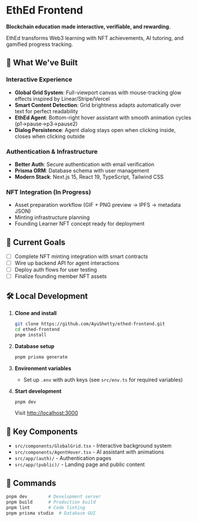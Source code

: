 # EthEd Frontend

**Blockchain education made interactive, verifiable, and rewarding.** 

EthEd transforms Web3 learning with NFT achievements, AI tutoring, and gamified progress tracking.

## 🚀 What We've Built

### Interactive Experience
- **Global Grid System**: Full-viewport canvas with mouse-tracking glow effects inspired by Linear/Stripe/Vercel
- **Smart Content Detection**: Grid brightness adapts automatically over text for perfect readability
- **EthEd Agent**: Bottom-right hover assistant with smooth animation cycles (p1→pause→p3→pause2)
- **Dialog Persistence**: Agent dialog stays open when clicking inside, closes when clicking outside

### Authentication & Infrastructure  
- **Better Auth**: Secure authentication with email verification
- **Prisma ORM**: Database schema with user management
- **Modern Stack**: Next.js 15, React 19, TypeScript, Tailwind CSS

### NFT Integration (In Progress)
- Asset preparation workflow (GIF + PNG preview → IPFS → metadata JSON)
- Minting infrastructure planning
- Founding Learner NFT concept ready for deployment

## 🎯 Current Goals

- [ ] Complete NFT minting integration with smart contracts
- [ ] Wire up backend API for agent interactions
- [ ] Deploy auth flows for user testing
- [ ] Finalize founding member NFT assets

## 🛠 Local Development

1. **Clone and install**
   ```bash
   git clone https://github.com/AyuShetty/ethed-frontend.git
   cd ethed-frontend
   pnpm install
   ```

2. **Database setup**
   ```bash
   pnpm prisma generate
   ```

3. **Environment variables**
   - Set up `.env` with auth keys (see `src/env.ts` for required variables)

4. **Start development**
   ```bash
   pnpm dev
   ```
   Visit [http://localhost:3000](http://localhost:3000)

## 📁 Key Components

- `src/components/GlobalGrid.tsx` - Interactive background system
- `src/components/AgentHover.tsx` - AI assistant with animations
- `src/app/(auth)/` - Authentication pages
- `src/app/(public)/` - Landing page and public content

## 🔧 Commands

```bash
pnpm dev        # Development server
pnpm build      # Production build  
pnpm lint       # Code linting
pnpm prisma studio  # Database GUI
```